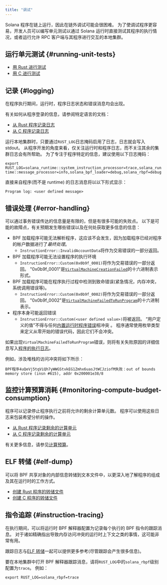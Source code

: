 ```yaml
---
title: "调试"
---
```


Solana 程序在链上运行，因此在链外调试可能会很困难。 为了使调试程序更容易，开发人员可以编写单元测试以通过 Solana 运行时直接测试其程序的执行情况，或者运行允许 RPC 客户端与其程序进行交互的本地集群。

## 运行单元测试 {#running-unit-tests}

- [用 Rust 进行测试](developing-rust.md#how-to-test)
- [用 C 进行测试](developing-c.md#how-to-test)

## 记录 {#logging}

在程序执行期间，运行时，程序日志状态和错误消息均会出现。

有关如何从程序登录的信息，请参阅特定语言的文档：

- [从 Rust 程序记录日志](developing-rust.md#logging)
- [从 C 程序记录日志](developing-c.md#logging)

运行本地集群时，只要通过`RUST_LOG`日志掩码启用了日志，日志就会写入 stdout。 从程序开发的角度来看，仅关注运行时和程序日志，而不关注其余的集群日志会有所帮助。 为了专注于程序特定的信息，建议使用以下日志掩码：

`export RUST_LOG=solana_runtime::system_instruction_processor=trace,solana_runtime::message_processor=info,solana_bpf_loader=debug,solana_rbpf=debug`

直接来自程序(而不是 runtime) 的日志消息将以以下形式显示：

`Program log: <user defined message>`

## 错误处理 {#error-handling}

可以通过事务错误传达的信息量是有限的，但是有很多可能的失败点。 以下是可能的故障点，有关预期发生哪些错误以及在何处获取更多信息的信息：

- BPF 加载程序可能无法解析程序，这应该不会发生，因为加载程序已经对程序的帐户数据进行了*最终处理*。
  - `InstructionError::InvalidAccountData`将作为交易错误的一部分返回。
- BPF 加载程序可能无法设置程序的执行环境
  - `InstructionError::Custom(0x0b9f_0001)`将作为交易错误的一部分返回。 "0x0b9f_0001"是[`VirtualMachineCreationFailed`](https://github.com/solana-labs/solana/blob/bc7133d7526a041d1aaee807b80922baa89b6f90/programs/bpf_loader/src/lib.rs#L44)的十六进制表示形式。
- BPF 加载程序可能在程序执行过程中检测到致命错误(紧急情况，内存冲突，系统调用错误等)。
  - `InstructionError::Custom(0x0b9f_0002)`将作为交易错误的一部分返回。 "0x0b9f_0002"是[`VirtualMachineFailedToRunProgram`](https://github.com/solana-labs/solana/blob/bc7133d7526a041d1aaee807b80922baa89b6f90/programs/bpf_loader/src/lib.rs#L46)的十六进制表示。
- 程序本身可能返回错误
  - `InstructionError::Custom(<user defined value>)`将被返回。 “用户定义的值”不得与任何[内置运行时程序错误](https://github.com/solana-labs/solana/blob/bc7133d7526a041d1aaee807b80922baa89b6f90/sdk/program/src/program_error.rs#L87)相冲突 。 程序通常使用枚举类型来定义从零开始的错误代码，因此它们不会冲突。

如果出现`VirtualMachineFailedToRunProgram`错误，则将有关失败原因的详细信息写入[程序的执行日志](debugging.md#logging)。

例如，涉及堆栈的访问冲突将如下所示：

`BPF程序4uQeVj5tqViQh7yWWGStvkEG1Zmhx6uasJtWCJziofM失败：out of bounds memory store (insn #615), addr 0x200001e38/8`

## 监控计算预算消耗 {#monitoring-compute-budget-consumption}

程序可以记录停止程序执行之前将允许的剩余计算单元数。 程序可以使用这些日志来包装希望分析的操作。

- [从 Rust 程序记录剩余的计算单元](developing-rust.md#compute-budget)
- [从 C 程序记录剩余的计算单元](developing-c.md#compute-budget)

有关更多信息，请参见[计算预算](developing/programming-model/runtime.md#compute-budget)。

## ELF 转储 {#elf-dump}

可以将 BPF 共享对象的内部信息转储到文本文件中，以更深入地了解程序的组成及其在运行时的工作方式。

- [创建 Rust 程序的转储文件](developing-rust.md#elf-dump)
- [创建 C 程序的转储文件](developing-c.md#elf-dump)

## 指令追踪 {#instruction-tracing}

在执行期间，可以将运行时 BPF 解释器配置为记录每个执行的 BPF 指令的跟踪消息。 对于诸如精确指出导致内存访问冲突的运行时上下文之类的事情，这可能非常有用。

跟踪日志与[ELF 转储](#elf-dump)一起可以提供更多参考(尽管跟踪会产生很多信息)。

要在本地集群中打开 BPF 解释器跟踪消息，请将`RUST_LOG`中的`solana_rbpf`级别配置为`trace`。 例如：

`export RUST_LOG=solana_rbpf=trace`
